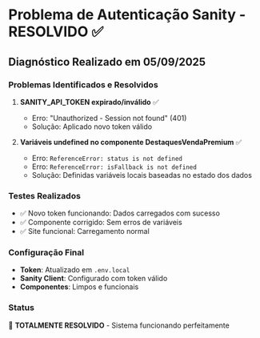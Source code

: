 # Problema de Autenticação Sanity - RESOLVIDO ✅

## Diagnóstico Realizado em 05/09/2025

### Problemas Identificados e Resolvidos
1. **SANITY_API_TOKEN expirado/inválido** ✅
   - Erro: "Unauthorized - Session not found" (401)
   - Solução: Aplicado novo token válido

2. **Variáveis undefined no componente DestaquesVendaPremium** ✅
   - Erro: `ReferenceError: status is not defined`
   - Erro: `ReferenceError: isFallback is not defined`
   - Solução: Definidas variáveis locais baseadas no estado dos dados

### Testes Realizados
- ✅ Novo token funcionando: Dados carregados com sucesso
- ✅ Componente corrigido: Sem erros de variáveis
- ✅ Site funcional: Carregamento normal

### Configuração Final
- **Token**: Atualizado em `.env.local`
- **Sanity Client**: Configurado com token válido
- **Componentes**: Limpos e funcionais

### Status
🎉 **TOTALMENTE RESOLVIDO** - Sistema funcionando perfeitamente
